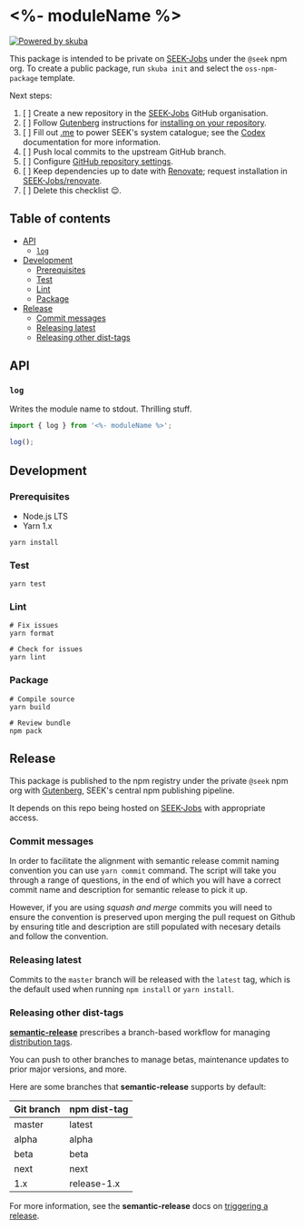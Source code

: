 # <%- moduleName %>

[![Powered by skuba](https://img.shields.io/badge/🤿%20skuba-powered-009DC4)](https://github.com/seek-oss/skuba)

This package is intended to be private on [SEEK-Jobs] under the `@seek` npm org.
To create a public package,
run `skuba init` and select the `oss-npm-package` template.

Next steps:

1. [ ] Create a new repository in the [SEEK-Jobs] GitHub organisation.
2. [ ] Follow [Gutenberg] instructions for [installing on your repository].
3. [ ] Fill out [.me](.me) to power SEEK's system catalogue;
       see the [Codex] documentation for more information.
4. [ ] Push local commits to the upstream GitHub branch.
5. [ ] Configure [GitHub repository settings].
6. [ ] Keep dependencies up to date with [Renovate];
       request installation in [SEEK-Jobs/renovate].
7. [ ] Delete this checklist 😌.

## Table of contents

- [API](#api)
  - [`log`](#log)
- [Development](#development)
  - [Prerequisites](#prerequisites)
  - [Test](#test)
  - [Lint](#lint)
  - [Package](#package)
- [Release](#release)
  - [Commit messages](#commit-messages)
  - [Releasing latest](#releasing-latest)
  - [Releasing other dist-tags](#releasing-other-dist-tags)

## API

### `log`

Writes the module name to stdout.
Thrilling stuff.

```typescript
import { log } from '<%- moduleName %>';

log();
```

## Development

### Prerequisites

- Node.js LTS
- Yarn 1.x

```shell
yarn install
```

### Test

```shell
yarn test
```

### Lint

```shell
# Fix issues
yarn format

# Check for issues
yarn lint
```

### Package

```shell
# Compile source
yarn build

# Review bundle
npm pack
```

## Release

This package is published to the npm registry under the private `@seek` npm org with [Gutenberg], SEEK's central npm publishing pipeline.

It depends on this repo being hosted on [SEEK-Jobs] with appropriate access.

### Commit messages

In order to facilitate the alignment with semantic release commit naming convention you can use `yarn commit` command. The script will take you through a range of questions, in the end of which you will have a correct commit name and description for semantic release to pick it up.

However, if you are using _squash and merge_ commits you will need to ensure the convention is preserved upon merging the pull request on Github by ensuring title and description are still populated with necesary details and follow the convention.

### Releasing latest

Commits to the `master` branch will be released with the `latest` tag,
which is the default used when running `npm install` or `yarn install`.

### Releasing other dist-tags

**[semantic-release]** prescribes a branch-based workflow for managing [distribution tags].

You can push to other branches to manage betas, maintenance updates to prior major versions, and more.

Here are some branches that **semantic-release** supports by default:

| Git branch | npm dist-tag |
| :--------- | :----------- |
| master     | latest       |
| alpha      | alpha        |
| beta       | beta         |
| next       | next         |
| 1.x        | release-1.x  |

For more information, see the **semantic-release** docs on [triggering a release].

[codex]: https://codex.ssod.skinfra.xyz/docs
[distribution tags]: https://docs.npmjs.com/adding-dist-tags-to-packages
[github repository settings]: https://github.com/<%-orgName%>/<%-repoName%>/settings
[gutenberg]: https://github.com/SEEK-Jobs/gutenberg
[installing on your repository]: https://github.com/SEEK-Jobs/gutenberg#installing-on-your-repository
[renovate]: https://github.com/apps/renovate
[seek-jobs]: https://github.com/orgs/seek-jobs/sso
[seek-jobs/renovate]: https://github.com/SEEK-Jobs/renovate
[semantic-release]: https://github.com/semantic-release/semantic-release
[triggering a release]: https://github.com/semantic-release/semantic-release/#triggering-a-release
